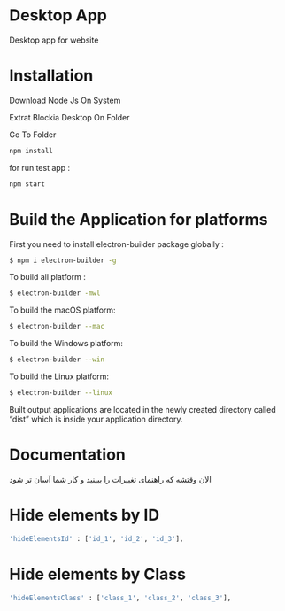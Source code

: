 # Desktop App
Desktop app for website

# Installation
Download Node Js On System

Extrat Blockia Desktop On Folder

Go To Folder
```bash
npm install
```
 for run test app :
 ```bash
npm start
```

# Build the Application for platforms
First you need to install electron-builder package globally :
```bash
$ npm i electron-builder -g
```
To build all platform :
```bash
$ electron-builder -mwl
```
To build the macOS platform:
```bash
$ electron-builder --mac
```
To build the Windows platform:
```bash
$ electron-builder --win
```
To build the Linux platform:
```bash
$ electron-builder --linux
```

Built output applications are located in the newly created directory called “dist” which is inside your application directory.

# Documentation
الان وقتشه که راهنمای تغییرات را ببینید و کار شما آسان تر شود

# Hide elements by ID
```bash
'hideElementsId' : ['id_1', 'id_2', 'id_3'],
```
# Hide elements by Class
```bash
'hideElementsClass' : ['class_1', 'class_2', 'class_3'],
```
